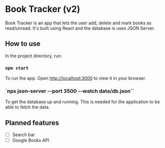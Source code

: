 # Book Tracker (v2)

Book Tracker is an app that lets the user add, delete and mark books as read/unread. It's built using React and the database is uses JSON Server. 

## How to use

In the project directory, run:

### `npm start`

To run the app. Open [http://localhost:3000](http://localhost:3000) to view it in your browser.

### `npx json-server --port 3500 --watch data/db.json``

To get the database up and running. This is needed for the application to be able to fetch the data.

## Planned features

- [ ] Search bar
- [ ] Google Books API
